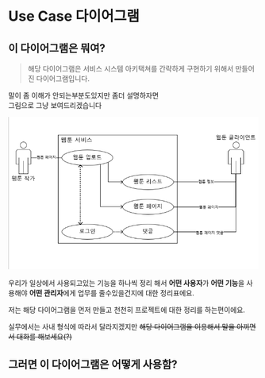 # Use Case 다이어그램


## 이 다이어그램은 뭐여?

> 해당 다이어그램은 서비스 시스템 아키택쳐를 간략하게 구현하기 위해서 만들어진 다이어그램입니다.

말이 좀 이해가 안되는부분도있지만 좀더 설명하자면 \
그림으로 그냥 보여드리겠습니다

![웹툰 서비스 다이어그램 예시](/images/(use-case)webtoon.png)

우리가 일상에서 사용되고있는 기능을 하나씩 정리 해서
**어떤 사용자**가 **어떤 기능**을 사용해야 **어떤 관리자**에게 업무를 줄수있을건지에 대한 정리표에요.

저는 해당 다이어그램을 먼저 만들고 천천히 프로젝트에 대한 정리를 하는편이에요.

실무에서는 사내 형식에 따라서 달라지겠지만 ~~해당 다이어그램을 이용해서 말을 아끼면서 대화를 해보세요(?)~~



## 그러면 이 다이어그램은 어떻게 사용함?